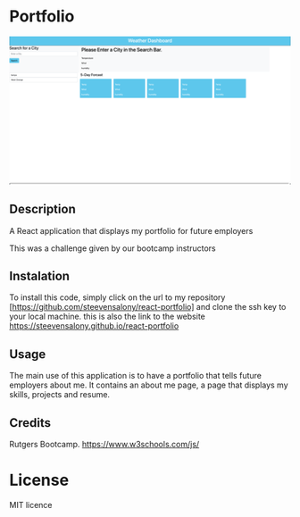 # Portfolio

![](https://github.com/steevensalony/weather-dashboard/blob/main/assets/images/Screenshot%202023-02-24%20at%208.42.57%20PM.png)

## Description

A React application that displays my portfolio for future employers

This was a challenge given by our bootcamp instructors

## Instalation

To install this code, simply click on the url to my repository [https://github.com/steevensalony/react-portfolio] and clone the ssh key to your local machine. 
this is also the link to the website https://steevensalony.github.io/react-portfolio

## Usage

The main use of this application is to have a portfolio that tells future employers about me. It contains an about me page, a page that displays my skills, projects and resume.

## Credits

Rutgers Bootcamp.
https://www.w3schools.com/js/

# License

MIT licence
